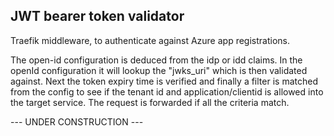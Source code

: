 
## JWT bearer token validator
Traefik middleware, to authenticate against Azure app registrations.

The open-id configuration is deduced from the idp or idd claims. In the openId configuration it will lookup the "jwks_uri" which is then validated against.
Next the token expiry time is verified and finally a filter is matched from the config to see if the tenant id and application/clientid is allowed into the target service.
The request is forwarded if all the criteria match.

--- UNDER CONSTRUCTION ---
